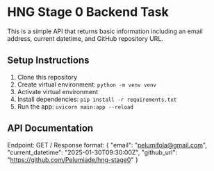 # HNG Stage 0 Backend Task

This is a simple API that returns basic information including an email address, current datetime, and GitHub repository URL.

## Setup Instructions
1. Clone this repository
2. Create virtual environment: `python -m venv venv`
3. Activate virtual environment
4. Install dependencies: `pip install -r requirements.txt`
5. Run the app: `uvicorn main:app --reload`

## API Documentation
Endpoint: GET /
Response format:
{
    "email": "pelumifola@gmail.com",
    "current_datetime": "2025-01-30T09:30:00Z",
    "github_url": "https://github.com/Pelumiade/hng-stage0"
}